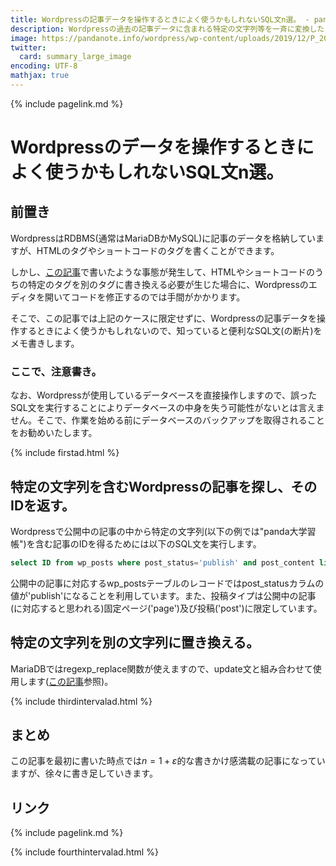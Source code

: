 ```yaml
---
title: Wordpressの記事データを操作するときによく使うかもしれないSQL文n選。 - panda大学習帳外伝
description: Wordpressの過去の記事データに含まれる特定の文字列等を一斉に変換したくなったとき等に確実に使えるようにしたいSQL文のメモ書きです。
image: https://pandanote.info/wordpress/wp-content/uploads/2019/12/P_20191224_202329_vHDR_On_HP_a.jpg
twitter:
  card: summary_large_image
encoding: UTF-8
mathjax: true
---
```

{% include pagelink.md %}

# Wordpressのデータを操作するときによく使うかもしれないSQL文n選。

## 前置き

WordpressはRDBMS(通常はMariaDBかMySQL)に記事のデータを格納していますが、HTMLのタグやショートコードのタグを書くことができます。

しかし、[この記事](https://pandanote.info/?p=5463)で書いたような事態が発生して、HTMLやショートコードのうちの特定のタグを別のタグに書き換える必要が生じた場合に、Wordpressのエディタを開いてコードを修正するのでは手間がかかります。

そこで、この記事では上記のケースに限定せずに、Wordpressの記事データを操作するときによく使うかもしれないので、知っていると便利なSQL文(の断片)をメモ書きします。

### ここで、注意書き。

なお、Wordpressが使用しているデータベースを直接操作しますので、誤ったSQL文を実行することによりデータベースの中身を失う可能性がないとは言えません。そこで、作業を始める前にデータベースのバックアップを取得されることをお勧めいたします。

{% include firstad.html %}

## 特定の文字列を含むWordpressの記事を探し、そのIDを返す。

Wordpressで公開中の記事の中から特定の文字列(以下の例では"panda大学習帳")を含む記事のIDを得るためには以下のSQL文を実行します。

```SQL
select ID from wp_posts where post_status='publish' and post_content like '%panda大学習帳%' and post_type in ('page','post');
```

公開中の記事に対応するwp_postsテーブルのレコードではpost_statusカラムの値が'publish'になることを利用しています。また、投稿タイプは公開中の記事(に対応すると思われる)固定ページ('page')及び投稿('post')に限定しています。

## 特定の文字列を別の文字列に置き換える。

MariaDBではregexp_replace関数が使えますので、update文と組み合わせて使用します([この記事](https://pandanote.info/?p=3510)参照)。

{% include thirdintervalad.html %}

## まとめ

この記事を最初に書いた時点では$n = 1+\varepsilon$的な書きかけ感満載の記事になっていますが、徐々に書き足していきます。

## リンク
{% include pagelink.md %}

{% include fourthintervalad.html %}
